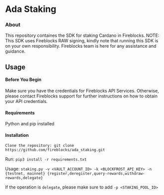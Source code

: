# Ada Staking


### About
This repository containes the SDK for staking Cardano in Fireblocks.
NOTE: This SDK uses Fireblocks RAW signing, kindly note that running this SDK is on your own responsibility. Fireblocks team is here for any assistance and guidance.


## Usage
#### Before You Begin
Make sure you have the credentials for Fireblocks API Services. Otherwise, please contact Fireblocks support for further instructions on how to obtain your API credentials.

#### Requirements
Python and pip installed

#### Installation
`Clone the repository:
git clone https://github.com/fireblocks/ada_staking.git`

Run:
`pip3 install -r requirements.txt`

Usage: 
`staking.py -v <VAULT_ACCOUNT_ID> -k <BLOCKFROST_API_KEY> -n {testnet, mainnet} {register,deregister,query-rewards,withdraw-rewards,delegate}`

If the operation is `delegate`, please make sure to add `-p <STAKING_POOL_ID>`
